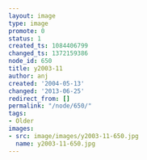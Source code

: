 ```yaml
---
layout: image
type: image
promote: 0
status: 1
created_ts: 1084406799
changed_ts: 1372159386
node_id: 650
title: y2003-11
author: anj
created: '2004-05-13'
changed: '2013-06-25'
redirect_from: []
permalink: "/node/650/"
tags:
- Older
images:
- src: image/images/y2003-11-650.jpg
  name: y2003-11-650.jpg
---
```


